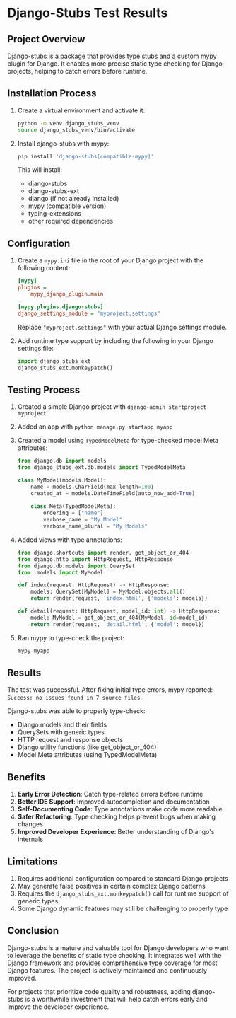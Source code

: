 # Django-Stubs Test Results

## Project Overview
Django-stubs is a package that provides type stubs and a custom mypy plugin for Django. It enables more precise static type checking for Django projects, helping to catch errors before runtime.

## Installation Process

1. Create a virtual environment and activate it:
   ```bash
   python -m venv django_stubs_venv
   source django_stubs_venv/bin/activate
   ```

2. Install django-stubs with mypy:
   ```bash
   pip install 'django-stubs[compatible-mypy]'
   ```
   
   This will install:
   - django-stubs
   - django-stubs-ext
   - django (if not already installed)
   - mypy (compatible version)
   - typing-extensions
   - other required dependencies

## Configuration

1. Create a `mypy.ini` file in the root of your Django project with the following content:
   ```ini
   [mypy]
   plugins =
       mypy_django_plugin.main
   
   [mypy.plugins.django-stubs]
   django_settings_module = "myproject.settings"
   ```
   
   Replace `"myproject.settings"` with your actual Django settings module.

2. Add runtime type support by including the following in your Django settings file:
   ```python
   import django_stubs_ext
   django_stubs_ext.monkeypatch()
   ```

## Testing Process

1. Created a simple Django project with `django-admin startproject myproject`
2. Added an app with `python manage.py startapp myapp`
3. Created a model using `TypedModelMeta` for type-checked model Meta attributes:
   ```python
   from django.db import models
   from django_stubs_ext.db.models import TypedModelMeta
   
   class MyModel(models.Model):
       name = models.CharField(max_length=100)
       created_at = models.DateTimeField(auto_now_add=True)
       
       class Meta(TypedModelMeta):
           ordering = ["name"]
           verbose_name = "My Model"
           verbose_name_plural = "My Models"
   ```

4. Added views with type annotations:
   ```python
   from django.shortcuts import render, get_object_or_404
   from django.http import HttpRequest, HttpResponse
   from django.db.models import QuerySet
   from .models import MyModel
   
   def index(request: HttpRequest) -> HttpResponse:
       models: QuerySet[MyModel] = MyModel.objects.all()
       return render(request, 'index.html', {'models': models})
   
   def detail(request: HttpRequest, model_id: int) -> HttpResponse:
       model: MyModel = get_object_or_404(MyModel, id=model_id)
       return render(request, 'detail.html', {'model': model})
   ```

5. Ran mypy to type-check the project:
   ```bash
   mypy myapp
   ```

## Results

The test was successful. After fixing initial type errors, mypy reported: `Success: no issues found in 7 source files`.

Django-stubs was able to properly type-check:
- Django models and their fields
- QuerySets with generic types
- HTTP request and response objects
- Django utility functions (like get_object_or_404)
- Model Meta attributes (using TypedModelMeta)

## Benefits

1. **Early Error Detection**: Catch type-related errors before runtime
2. **Better IDE Support**: Improved autocompletion and documentation
3. **Self-Documenting Code**: Type annotations make code more readable
4. **Safer Refactoring**: Type checking helps prevent bugs when making changes
5. **Improved Developer Experience**: Better understanding of Django's internals

## Limitations

1. Requires additional configuration compared to standard Django projects
2. May generate false positives in certain complex Django patterns
3. Requires the `django_stubs_ext.monkeypatch()` call for runtime support of generic types
4. Some Django dynamic features may still be challenging to properly type

## Conclusion

Django-stubs is a mature and valuable tool for Django developers who want to leverage the benefits of static type checking. It integrates well with the Django framework and provides comprehensive type coverage for most Django features. The project is actively maintained and continuously improved.

For projects that prioritize code quality and robustness, adding django-stubs is a worthwhile investment that will help catch errors early and improve the developer experience.